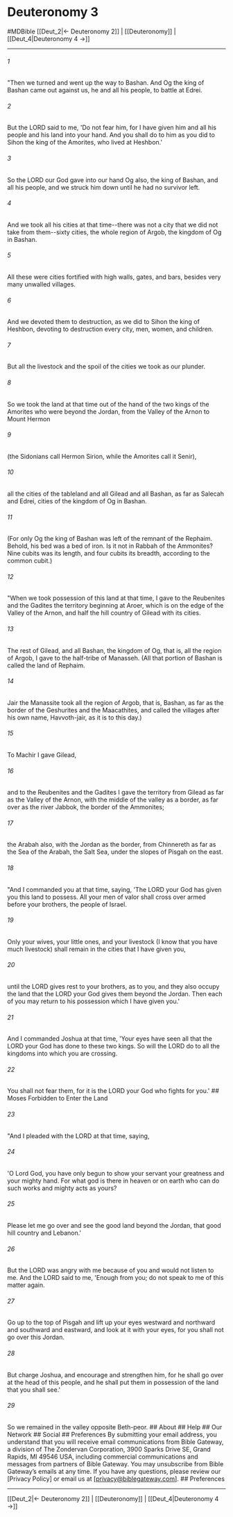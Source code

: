 # Deuteronomy 3
#MDBible
[[Deut_2|← Deuteronomy 2]] | [[Deuteronomy]] | [[Deut_4|Deuteronomy 4 →]]

***






###### 1 


"Then we turned and went up the way to Bashan. And Og the king of Bashan came out against us, he and all his people, to battle at Edrei. 





###### 2 


But the LORD said to me, 'Do not fear him, for I have given him and all his people and his land into your hand. And you shall do to him as you did to Sihon the king of the Amorites, who lived at Heshbon.' 





###### 3 


So the LORD our God gave into our hand Og also, the king of Bashan, and all his people, and we struck him down until he had no survivor left. 





###### 4 


And we took all his cities at that time--there was not a city that we did not take from them--sixty cities, the whole region of Argob, the kingdom of Og in Bashan. 





###### 5 


All these were cities fortified with high walls, gates, and bars, besides very many unwalled villages. 





###### 6 


And we devoted them to destruction, as we did to Sihon the king of Heshbon, devoting to destruction every city, men, women, and children. 





###### 7 


But all the livestock and the spoil of the cities we took as our plunder. 





###### 8 


So we took the land at that time out of the hand of the two kings of the Amorites who were beyond the Jordan, from the Valley of the Arnon to Mount Hermon 





###### 9 


(the Sidonians call Hermon Sirion, while the Amorites call it Senir), 





###### 10 


all the cities of the tableland and all Gilead and all Bashan, as far as Salecah and Edrei, cities of the kingdom of Og in Bashan. 





###### 11 


(For only Og the king of Bashan was left of the remnant of the Rephaim. Behold, his bed was a bed of iron. Is it not in Rabbah of the Ammonites? Nine cubits was its length, and four cubits its breadth, according to the common cubit.) 





###### 12 


"When we took possession of this land at that time, I gave to the Reubenites and the Gadites the territory beginning at Aroer, which is on the edge of the Valley of the Arnon, and half the hill country of Gilead with its cities. 





###### 13 


The rest of Gilead, and all Bashan, the kingdom of Og, that is, all the region of Argob, I gave to the half-tribe of Manasseh. (All that portion of Bashan is called the land of Rephaim. 





###### 14 


Jair the Manassite took all the region of Argob, that is, Bashan, as far as the border of the Geshurites and the Maacathites, and called the villages after his own name, Havvoth-jair, as it is to this day.) 





###### 15 


To Machir I gave Gilead, 





###### 16 


and to the Reubenites and the Gadites I gave the territory from Gilead as far as the Valley of the Arnon, with the middle of the valley as a border, as far over as the river Jabbok, the border of the Ammonites; 





###### 17 


the Arabah also, with the Jordan as the border, from Chinnereth as far as the Sea of the Arabah, the Salt Sea, under the slopes of Pisgah on the east. 





###### 18 


"And I commanded you at that time, saying, 'The LORD your God has given you this land to possess. All your men of valor shall cross over armed before your brothers, the people of Israel. 





###### 19 


Only your wives, your little ones, and your livestock (I know that you have much livestock) shall remain in the cities that I have given you, 





###### 20 


until the LORD gives rest to your brothers, as to you, and they also occupy the land that the LORD your God gives them beyond the Jordan. Then each of you may return to his possession which I have given you.' 





###### 21 


And I commanded Joshua at that time, 'Your eyes have seen all that the LORD your God has done to these two kings. So will the LORD do to all the kingdoms into which you are crossing. 





###### 22 


You shall not fear them, for it is the LORD your God who fights for you.' ## Moses Forbidden to Enter the Land 





###### 23 


"And I pleaded with the LORD at that time, saying, 





###### 24 


'O Lord God, you have only begun to show your servant your greatness and your mighty hand. For what god is there in heaven or on earth who can do such works and mighty acts as yours? 





###### 25 


Please let me go over and see the good land beyond the Jordan, that good hill country and Lebanon.' 





###### 26 


But the LORD was angry with me because of you and would not listen to me. And the LORD said to me, 'Enough from you; do not speak to me of this matter again. 





###### 27 


Go up to the top of Pisgah and lift up your eyes westward and northward and southward and eastward, and look at it with your eyes, for you shall not go over this Jordan. 





###### 28 


But charge Joshua, and encourage and strengthen him, for he shall go over at the head of this people, and he shall put them in possession of the land that you shall see.' 





###### 29 


So we remained in the valley opposite Beth-peor. ## About ## Help ## Our Network ## Social ## Preferences By submitting your email address, you understand that you will receive email communications from Bible Gateway, a division of The Zondervan Corporation, 3900 Sparks Drive SE, Grand Rapids, MI 49546 USA, including commercial communications and messages from partners of Bible Gateway. You may unsubscribe from Bible Gateway&rsquo;s emails at any time. If you have any questions, please review our [Privacy Policy] or email us at [privacy@biblegateway.com]. ## Preferences

***

[[Deut_2|← Deuteronomy 2]] | [[Deuteronomy]] | [[Deut_4|Deuteronomy 4 →]]
